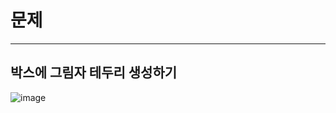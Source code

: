 # 문제
***
## 박스에 그림자 테두리 생성하기
![image](https://github.com/user-attachments/assets/9b7c29ae-9865-488b-874a-c055343d02d9)
